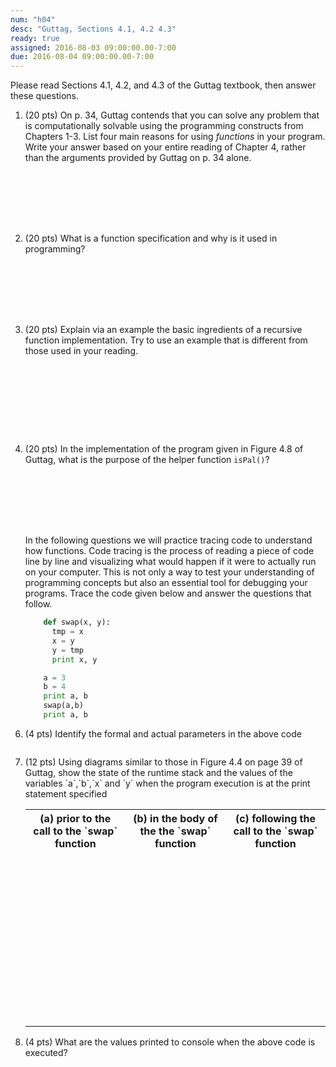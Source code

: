 ```yaml
---
num: "h04"
desc: "Guttag, Sections 4.1, 4.2 4.3"
ready: true
assigned: 2016-08-03 09:00:00.00-7:00
due: 2016-08-04 09:00:00.00-7:00
---
```



Please read Sections 4.1, 4.2, and 4.3 of the Guttag textbook, then answer these questions.

<ol>

<li markdown="1" style="margin-bottom:8em;">

(20 pts) On p.&nbsp;34, Guttag contends that you can solve any problem that is computationally solvable using the programming constructs from Chapters&nbsp;1-3. List four main reasons for using *functions* in your program. Write your answer based on your entire reading of Chapter&nbsp;4, rather than the arguments provided by Guttag on p.&nbsp;34 alone.

</li>



<li markdown="1" style="margin-bottom:8em;">

(20 pts) What is a function specification and why is it used in programming?

</li>


<li markdown="1" style="margin-bottom:10em;" >

(20 pts) Explain via an example the basic ingredients of a recursive function implementation. Try to use an example that is different from those used in your reading.
</li>


<li markdown="1" style="margin-bottom:8em;" >

(20 pts) In the implementation of the program given in Figure 4.8 of Guttag, what is the purpose of the helper function `isPal()`? 

</li>


<li markdown="1" style="list-style-type: none" class = "page-break-before" >
In the following questions we will practice tracing code to understand how functions. Code tracing is the process of reading a piece of code line by line and visualizing what would happen if it were to actually run on your computer. This is not only a way to test your understanding of programming concepts but also an essential tool for debugging your programs. Trace the code given below and answer the questions that follow.

```python 
    def swap(x, y):
      tmp = x
      x = y
      y = tmp
      print x, y

    a = 3
    b = 4
    print a, b
    swap(a,b)
    print a, b
```
</li>


<li markdown="1" style="margin-bottom:2em;">
 (4 pts) Identify the formal and actual parameters in the above code
</li>

<li markdown="1">
(12 pts) Using diagrams similar to those in Figure 4.4 on page 39 of Guttag, show the state of the runtime stack and the values of the variables `a`,`b`,`x` and `y` when the program execution is at the print statement specified 

<style>
table.full-width-table { width: 100%; }
table.full-width-table * th { width: 33%; }

</style>

<table class="full-width-table">
<tr>
<th markdown="1">(a) prior to the call to the `swap` function </th>
<th markdown="1">(b) in the body of the  the `swap` function </th>
<th markdown="1">(c) following the call to the `swap` function </th>
</tr>
<tr>
<td style="padding-bottom:16em;">&nbsp;</td>
<td>&nbsp;</td>
<td>&nbsp;</td>
</tr>
</table>

</li>


<li markdown="1" style="margin-bottom:8em;">
(4 pts) What are the values printed to console when the above code is executed? 
</li>



</ol>
